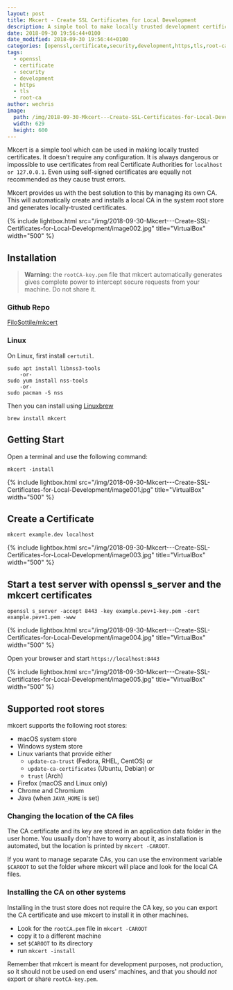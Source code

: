 ```yaml
---
layout: post
title: Mkcert - Create SSL Certificates for Local Development  
description: A simple tool to make locally trusted development certificates with any names.
date: 2018-09-30 19:56:44+0100
date_modified: 2018-09-30 19:56:44+0100
categories: [openssl,certificate,security,development,https,tls,root-ca]
tags:
  - openssl
  - certificate
  - security
  - development
  - https
  - tls
  - root-ca
author: wechris
image:
  path: /img/2018-09-30-Mkcert---Create-SSL-Certificates-for-Local-Development/postpreview.jpg
  width: 629
  height: 600
---
```

Mkcert is a simple tool which can be used in making locally trusted certificates. It doesn't require any configuration. It is always dangerous or impossible to use certificates from real Certificate Authorities for `localhost or 127.0.0.1`. Even using self-signed certificates are equally not recommended as they cause trust errors.

Mkcert provides us with the best solution to this by managing its own CA. This will automatically create and installs a local CA in the system root store and generates locally-trusted certificates.

{% include lightbox.html src="/img/2018-09-30-Mkcert---Create-SSL-Certificates-for-Local-Development/image002.jpg" title="VirtualBox" width="500" %}

## Installation

> **Warning**: the `rootCA-key.pem` file that mkcert automatically generates gives complete power to intercept secure requests from your machine. Do not share it.

### Github Repo

[FiloSottile/mkcert](https://github.com/FiloSottile/mkcert)

### Linux

On Linux, first install `certutil`.

```
sudo apt install libnss3-tools
    -or-
sudo yum install nss-tools
    -or-
sudo pacman -S nss
```

Then you can install using [Linuxbrew](http://linuxbrew.sh/)

```
brew install mkcert
````

## Getting Start

Open a terminal and use the following command:

```
mkcert -install
````

{% include lightbox.html src="/img/2018-09-30-Mkcert---Create-SSL-Certificates-for-Local-Development/image001.jpg" title="VirtualBox" width="500" %}

##  Create a Certificate

```
mkcert example.dev localhost
```

{% include lightbox.html src="/img/2018-09-30-Mkcert---Create-SSL-Certificates-for-Local-Development/image003.jpg" title="VirtualBox" width="500" %}

## Start a test server with openssl s_server and the mkcert certificates

````
openssl s_server -accept 8443 -key example.pev+1-key.pem -cert example.pev+1.pem -www
````

{% include lightbox.html src="/img/2018-09-30-Mkcert---Create-SSL-Certificates-for-Local-Development/image004.jpg" title="VirtualBox" width="500" %}

Open your browser and start `https://localhost:8443`

{% include lightbox.html src="/img/2018-09-30-Mkcert---Create-SSL-Certificates-for-Local-Development/image005.jpg" title="VirtualBox" width="500" %}


## Supported root stores

mkcert supports the following root stores:

* macOS system store
* Windows system store
* Linux variants that provide either
    * `update-ca-trust` (Fedora, RHEL, CentOS) or
    * `update-ca-certificates` (Ubuntu, Debian) or
    * `trust` (Arch)
* Firefox (macOS and Linux only)
* Chrome and Chromium
* Java (when `JAVA_HOME` is set)

### Changing the location of the CA files

The CA certificate and its key are stored in an application data folder in the user home. You usually don't have to worry about it, as installation is automated, but the location is printed by `mkcert -CAROOT`.

If you want to manage separate CAs, you can use the environment variable `$CAROOT` to set the folder where mkcert will place and look for the local CA files.

### Installing the CA on other systems

Installing in the trust store does not require the CA key, so you can export the CA certificate and use mkcert to install it in other machines.

* Look for the `rootCA.pem` file in `mkcert -CAROOT`
* copy it to a different machine
* set `$CAROOT` to its directory
* run `mkcert -install`

Remember that mkcert is meant for development purposes, not production, so it should not be used on end users' machines, and that you should *not* export or share `rootCA-key.pem`.